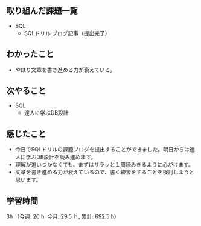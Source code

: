 ## 取り組んだ課題一覧
- SQL 
    - SQLドリル ブログ記事（提出完了）
  
## わかったこと
- やはり文章を書き進める力が衰えている。

## 次やること
- SQL
    - 達人に学ぶDB設計  

## 感じたこと
- 今日でSQLドリルの課題ブログを提出することができました。明日からは達人に学ぶDB設計を読み進めます。
- 理解が追いつかなくても、まずはサラッと１周読みきるように心がけます。
- 文章を書き進める力が衰えているので、書く練習をすることを検討しようと思います。                    
    
## 学習時間
3h （今週: 20 h, 今月: 29.5 ｈ, 累計: 692.5 h）